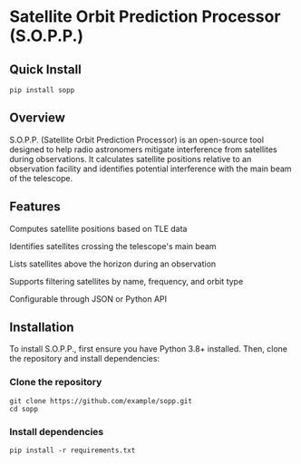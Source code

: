 # Satellite Orbit Prediction Processor (S.O.P.P.)

## Quick Install
```
pip install sopp
```

## Overview

S.O.P.P. (Satellite Orbit Prediction Processor) is an open-source tool designed to help radio astronomers mitigate interference from satellites during observations. It calculates satellite positions relative to an observation facility and identifies potential interference with the main beam of the telescope.

## Features

Computes satellite positions based on TLE data

Identifies satellites crossing the telescope's main beam

Lists satellites above the horizon during an observation

Supports filtering satellites by name, frequency, and orbit type

Configurable through JSON or Python API

## Installation

To install S.O.P.P., first ensure you have Python 3.8+ installed. Then, clone the repository and install dependencies:

### Clone the repository
```
git clone https://github.com/example/sopp.git
cd sopp
```

### Install dependencies
```
pip install -r requirements.txt
```
